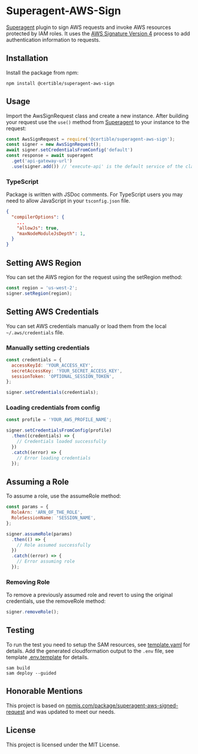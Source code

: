 # Superagent-AWS-Sign

[Superagent](https://github.com/ladjs/superagent) plugin to sign AWS requests and invoke AWS resources protected by IAM roles. It uses the [AWS Signature Version 4](https://docs.aws.amazon.com/general/latest/gr/signature-version-4.html) process to add authentication information to requests.

## Installation

Install the package from npm:

```shell
npm install @certible/superagent-aws-sign
```

## Usage

Import the AwsSignRequest class and create a new instance. After building your request use the `use()` method from [Superagent](https://github.com/ladjs/superagent#plugins) to your instance to the request:

```javascript
const AwsSignRequest = require('@certible/superagent-aws-sign');
const signer = new AwsSignRequest();
await signer.setCredentialsFromConfig('default')
const response = await superagent
  .get('api-gateway-url')
  .use(signer.add()) // 'execute-api' is the default service of the class

```

### TypeScript

Package is written with JSDoc comments. For TypeScript users you may need to allow JavaScript in your `tsconfig.json` file.

```json
{
  "compilerOptions": {
    ...
    "allowJs": true,
    "maxNodeModuleJsDepth": 1,
  }
}
```

## Setting AWS Region

You can set the AWS region for the request using the setRegion method:

```javascript
const region = 'us-west-2';
signer.setRegion(region);
```

## Setting AWS Credentials

You can set AWS credentials manually or load them from the local `~/.aws/credentials` file.

### Manually setting credentials

```javascript
const credentials = {
  accessKeyId: 'YOUR_ACCESS_KEY',
  secretAccessKey: 'YOUR_SECRET_ACCESS_KEY',
  sessionToken: 'OPTIONAL_SESSION_TOKEN',
};

signer.setCredentials(credentials);
```

### Loading credentials from config

```javascript
const profile = 'YOUR_AWS_PROFILE_NAME';

signer.setCredentialsFromConfig(profile)
  .then((credentials) => {
    // Credentials loaded successfully
  })
  .catch((error) => {
    // Error loading credentials
  });
```

## Assuming a Role

To assume a role, use the assumeRole method:

```javascript
const params = {
  RoleArn: 'ARN_OF_THE_ROLE',
  RoleSessionName: 'SESSION_NAME',
};

signer.assumeRole(params)
  .then(() => {
    // Role assumed successfully
  })
  .catch((error) => {
    // Error assuming role
  });
```

### Removing Role

To remove a previously assumed role and revert to using the original credentials, use the removeRole method:

```javascript
signer.removeRole();
```

## Testing

To run the test you need to setup the SAM resources, see [template.yaml](template.yaml) for details. Add the generated cloudformation output to the `.env` file, see template [.env.template](.env.template) for details.

```shell
sam build
sam deploy --guided
```

## Honorable Mentions

This project is based on [npmjs.com/package/superagent-aws-signed-request](https://www.npmjs.com/package/superagent-aws-signed-request) and was updated to meet our needs.

## License

This project is licensed under the MIT License.

